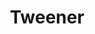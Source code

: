 ---
abv: 5.1%
alt: 
availability: Keg
bitterness: 
description: Tweener is unfiltered and unpasteurized, resulting in a beer with a slight haze that’s true to the style. This golden ale has notes of fruit and pepper from our house yeast.
gravity: 
hops: 
ibu: 25
img: tweener.jpg
layout: beer
malt: 
modal-id: tweener
title: Tweener
on-tap: yup
sourness: 
style: Saison
---